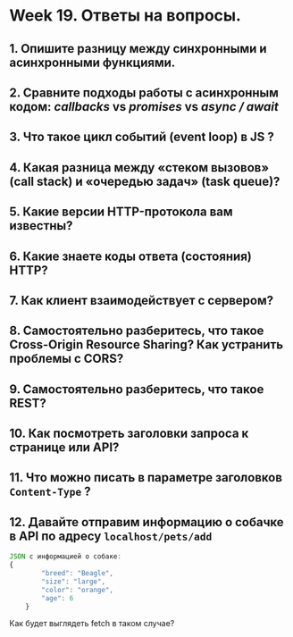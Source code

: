 # Week 19. Ответы на вопросы.

## 1. Опишите разницу между синхронными и асинхронными функциями.

## 2. Сравните подходы работы с асинхронным кодом: _сallbacks_ vs _promises_ vs _async / await_

## 3. Что такое цикл событий (event loop) в JS ?

## 4. Какая разница между «стеком вызовов» (call stack) и «очередью задач» (task queue)?

## 5. Какие версии HTTP-протокола вам известны?

## 6. Какие знаете коды ответа (состояния) HTTP?

## 7. Как клиент взаимодействует с сервером?

## 8. Самостоятельно разберитесь, что такое Cross-Origin Resource Sharing? Как устранить проблемы с CORS?

## 9. Самостоятельно разберитесь, что такое REST?

## 10. Как посмотреть заголовки запроса к странице или API?

## 11. Что можно писать в параметре заголовков `Content-Type` ?

## 12. Давайте отправим информацию о собачке в API по адресу `localhost/pets/add`

```js
JSON с информацией о собаке:
{
		"breed": "Beagle",
		"size": "large",
		"color": "orange",
		"age": 6
	}
```

Как будет выглядеть fetch в таком случае?
